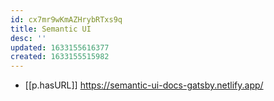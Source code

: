 ```yaml
---
id: cx7mr9wKmAZHrybRTxs9q
title: Semantic UI
desc: ''
updated: 1633155616377
created: 1633155515982
---
```



- [[p.hasURL]] https://semantic-ui-docs-gatsby.netlify.app/
